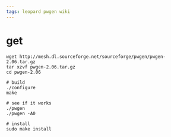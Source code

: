 ```yaml
---
tags: leopard pwgen wiki
---
```


# get
    wget http://mesh.dl.sourceforge.net/sourceforge/pwgen/pwgen-2.06.tar.gz
    tar xzvf pwgen-2.06.tar.gz 
    cd pwgen-2.06

    # build
    ./configure
    make

    # see if it works
    ./pwgen
    ./pwgen -A0

    # install
    sudo make install
